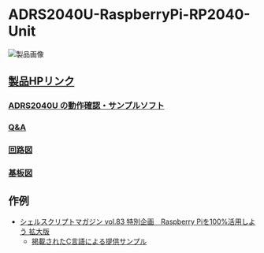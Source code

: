 # ADRS2040U-RaspberryPi-RP2040-Unit

![製品画像](https://bit-trade-one.co.jp/wp/wp-content/uploads/2023/02/1030%E3%83%90%E3%83%8A%E3%83%BC-2-1024x483.jpg)

## [製品HPリンク](https://bit-trade-one.co.jp/adrs2040u)

### [ADRS2040U の動作確認・サンプルソフト](https://github.com/bit-trade-one/ADRS2040U/tree/master/Sample)  

### [Q&A](FAQ.md)

### [回路図](https://github.com/bit-trade-one/ADRS2040U/tree/master/Schematics)

### [基板図](https://github.com/bit-trade-one/ADRS2040U/tree/master/Dimensions)

## 作例

- [シェルスクリプトマガジン vol.83 特別企画　Raspberry Piを100%活用しよう 拡大版](https://uec.usp-lab.com/INFO/CGI/INFO.CGI?POMPA=SHELLSCRIPTMAG_VOL83#:~:text=%E7%89%B9%E5%88%A5%E4%BC%81%E7%94%BB%E3%80%80Raspberry%20Pi%E3%82%92100%25%E6%B4%BB%E7%94%A8%E3%81%97%E3%82%88%E3%81%86%20%E6%8B%A1%E5%A4%A7%E7%89%88)  
  - [掲載されたC言語による提供サンプル](https://future.quake4.jp/gogs/yoneda/ADRS2040U_i2c)
